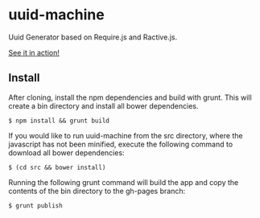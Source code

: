 uuid-machine
============

Uuid Generator based on Require.js and Ractive.js.

[See it in action!](http://leadhead9.github.io/uuid-machine/)

Install
--------------
After cloning, install the npm dependencies and build with grunt. This will create a bin directory and install all bower dependencies.

```
$ npm install && grunt build
```

If you would like to run uuid-machine from the src directory, where the javascript has not been minified, execute the following command to download all bower dependencies:

```
$ (cd src && bower install)
```

Running the following grunt command will build the app and copy the contents of the bin directory to the gh-pages branch:

```
$ grunt publish
```